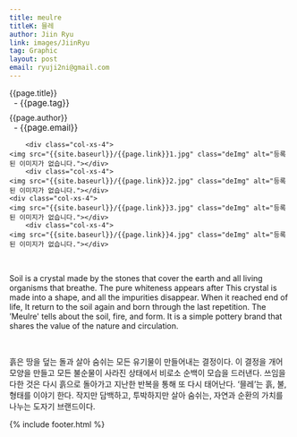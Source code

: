 ```yaml
---
title: meulre
titleK: 믈레
author: Jiin Ryu
link: images/JiinRyu
tag: Graphic
layout: post
email: ryuji2ni@gmail.com
---	
```


<div class="container">

<div class="deDep">
{{page.title}}<br>
<p style="font-size:15px; margin:0px; padding:0px 0px 0px 8px; margin:0px 0px 8px 0px;">- {{page.tag}}</p>
{{page.author}}<br>
<p style="font-size:15px; margin:0px; padding:0px 0px 0px 8px;">- {{page.email}}</p>
</div>


<div class="row" class="imgcolor">
	
		<div class="col-xs-4">
	<img src="{{site.baseurl}}/{{page.link}}1.jpg" class="deImg" alt="등록된 이미지가 없습니다."></div>
		<div class="col-xs-4">
	<img src="{{site.baseurl}}/{{page.link}}2.jpg" class="deImg" alt="등록된 이미지가 없습니다."></div>
	<div class="col-xs-4">
	<img src="{{site.baseurl}}/{{page.link}}3.jpg" class="deImg" alt="등록된 이미지가 없습니다."></div>
		<div class="col-xs-4">
	<img src="{{site.baseurl}}/{{page.link}}4.jpg" class="deImg" alt="등록된 이미지가 없습니다."></div>
	
</div>
<br>

<div class="det lato">



Soil is a crystal made by the stones that cover the earth and all living organisms that breathe. The pure whiteness appears after This crystal is made into a shape, and all the impurities disappear. When it reached end of life, It return to the soil again and born through the last repetition.
The ’Meulre' tells about the soil, fire, and form. It is a simple pottery brand that shares the value of the nature and circulation.



</div>

<br>

<div class="noto">

흙은 땅을 덮는 돌과 살아 숨쉬는 모든 유기물이 만들어내는 결정이다. 이 결정을 개어 모양을 만들고 모든 불순물이 사라진 상태에서 비로소 순백이 모습을 드러낸다. 쓰임을 다한 것은 다시 흙으로 돌아가고 지난한 반복을 통해 또 다시 태어난다. ‘믈레’는 흙, 불, 형태를 이야기 한다. 작지만 담백하고, 투박하지만 살아 숨쉬는, 자연과 순환의 가치를 나누는 도자기 브랜드이다.


</div>
{% include footer.html %} 